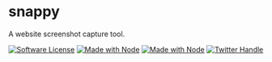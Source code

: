 # snappy
A website screenshot capture tool.


<a href="/LICENSE.md"><img alt="Software License" src="https://img.shields.io/badge/license-MIT-brightgreen.svg?style=flat"></a>
<a href="/LICENSE.md"><img alt="Made with Node" src="https://shields.io/badge/TypeScript-3178C6?logo=TypeScript&logoColor=FFF&style=flat"></a>
<a href="/LICENSE.md"><img alt="Made with Node" src="https://img.shields.io/badge/made with-node-brightgreen?&style=flat"></a>
<a href="https://twitter.com/ainsleydev"><img src="https://img.shields.io/twitter/follow/ainsleydev" alt="Twitter Handle"></a>